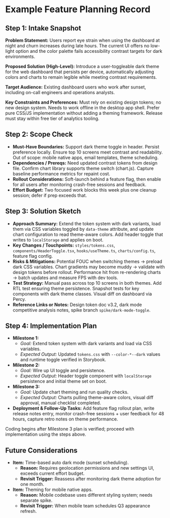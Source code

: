 # Example Feature Planning Record

## Step 1: Intake Snapshot

**Problem Statement:**
Users report eye strain when using the dashboard at night and churn increases during late hours. The current UI offers no low-light option and the color palette fails accessibility contrast targets for dark environments.

**Proposed Solution (High-Level):**
Introduce a user-toggleable dark theme for the web dashboard that persists per device, automatically adjusting colors and charts to remain legible while meeting contrast requirements.

**Target Audience:**
Existing dashboard users who work after sunset, including on-call engineers and operations analysts.

**Key Constraints and Preferences:**
Must rely on existing design tokens; no new design system. Needs to work offline in the desktop app shell. Prefer pure CSS/JS implementation without adding a theming framework. Release must stay within free tier of analytics tooling.

## Step 2: Scope Check

- **Must-Have Boundaries:** Support dark theme toggle in header. Persist preference locally. Ensure top 10 screens meet contrast and readability. Out of scope: mobile native apps, email templates, theme scheduling.
- **Dependencies / Prereqs:** Need updated contrast tokens from design file. Confirm chart library supports theme switch (chart.js). Capture baseline performance metrics for repaint cost.
- **Rollout Considerations:** Soft-launch behind a feature flag, then enable for all users after monitoring crash-free sessions and feedback.
- **Effort Budget:** Two focused work blocks this week plus one cleanup session; defer if prep exceeds that.

## Step 3: Solution Sketch

- **Approach Summary:** Extend the token system with dark variants, load them via CSS variables toggled by `data-theme` attribute, and update chart configuration to read theme-aware colors. Add header toggle that writes to `localStorage` and applies on boot.
- **Key Changes / Touchpoints:** `styles/tokens.css`, `components/HeaderToggle.tsx`, `hooks/useTheme.ts`, `charts/config.ts`, feature flag config.
- **Risks & Mitigations:** Potential FOUC when switching themes → preload dark CSS variables. Chart gradients may become muddy → validate with design tokens before rollout. Performance hit from re-rendering charts → batch updates and measure FPS with dev tools.
- **Test Strategy:** Manual pass across top 10 screens in both themes. Add RTL test ensuring theme persistence. Snapshot tests for key components with dark theme classes. Visual diff on dashboard via Percy.
- **Reference Links or Notes:** Design token doc v3.2, dark mode competitive analysis notes, spike branch `spike/dark-mode-toggle`.

## Step 4: Implementation Plan

- **Milestone 1:**
  - *Goal:* Extend token system with dark variants and load via CSS variables.
  - *Expected Output:* Updated `tokens.css` with `--color-*--dark` values and runtime toggle verified in Storybook.
- **Milestone 2:**
  - *Goal:* Wire up UI toggle and persistence.
  - *Expected Output:* Header toggle component with `localStorage` persistence and initial theme set on boot.
- **Milestone 3:**
  - *Goal:* Update chart theming and run quality checks.
  - *Expected Output:* Charts pulling theme-aware colors, visual diff approval, manual checklist completed.
- **Deployment & Follow-Up Tasks:** Add feature flag rollout plan, write release notes entry, monitor crash-free sessions + user feedback for 48 hours, capture retro notes on theme performance.

Coding begins after Milestone 3 plan is verified; proceed with implementation using the steps above.

## Future Considerations

- **Item:** Time-based auto dark mode (sunset scheduling).
  - **Reason:** Requires geolocation permissions and new settings UI, exceeds current effort budget.
  - **Revisit Trigger:** Reassess after monitoring dark theme adoption for one month.
- **Item:** Theming for mobile native apps.
  - **Reason:** Mobile codebase uses different styling system; needs separate spike.
  - **Revisit Trigger:** When mobile team schedules Q3 appearance refresh.
